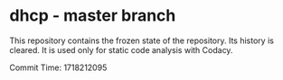 # dhcp - master branch

This repository contains the frozen state of the repository.
Its history is cleared. It is used only for static code
analysis with Codacy.

Commit Time: 1718212095